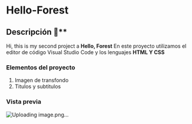 # Hello-Forest
## Descripción 👀**
Hi, this is my second project  a **Hello, Forest** 
En este proyecto utilizamos el editor de código Visual Studio Code y los lenguajes **HTML Y CSS**
### Elementos del proyecto
<ol>
  <li>Imagen de transfondo</li>
  <li>Titulos y subtitulos </li>
</ol>

### Vista previa 
![Uploading image.png…]()

